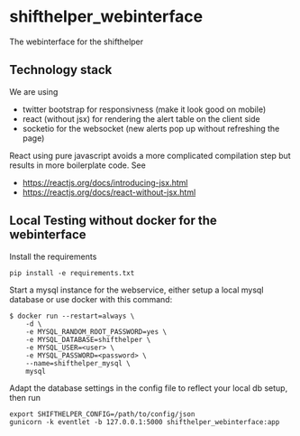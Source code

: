 # shifthelper_webinterface
The webinterface for the shifthelper

## Technology stack

We are using

* twitter bootstrap for responsivness (make it look good on mobile)
* react (without jsx) for rendering the alert table on the client side
* socketio for the websocket (new alerts pop up without refreshing the page)

React using pure javascript avoids a more complicated compilation step but 
results in more boilerplate code.
See
* https://reactjs.org/docs/introducing-jsx.html
* https://reactjs.org/docs/react-without-jsx.html


## Local Testing without docker for the webinterface

Install the requirements
```
pip install -e requirements.txt
```

Start a mysql instance for the webservice,
either setup a local mysql database or use docker with this command:
```
$ docker run --restart=always \
	-d \
	-e MYSQL_RANDOM_ROOT_PASSWORD=yes \
	-e MYSQL_DATABASE=shifthelper \
	-e MYSQL_USER=<user> \
	-e MYSQL_PASSWORD=<password> \
	--name=shifthelper_mysql \
	mysql
```

Adapt the database settings in the config file to reflect your local db setup,
then run

```
export SHIFTHELPER_CONFIG=/path/to/config/json
gunicorn -k eventlet -b 127.0.0.1:5000 shifthelper_webinterface:app
```
